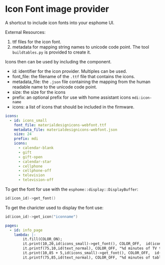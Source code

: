 # Icon Font image provider

A shortcut to include icon fonts into your esphome UI.

External Resources:

1. ttf files for the icon font.
2. metadata for mapping string names to unicode code point.  The tool `buildtables.py` is provided to create it.


Icons then can be used by including the component.

- id: identifier for the icon provider.  Multiples can be used.
- font_file: the filename of the `.ttf` file that contains the icons.
- metadata_file: the `.json` file containing the mapping from the human readable name to the unicode code point.
- size: the size for the icons
- prefix: an optional prefix for use with home assistant icons `mdi:icon-name`
- icons: a list of icons that should be included in the firmware.

```yaml
icons:
  - id: icons_small
    font_file: materialdesignicons-webfont.ttf
    metadata_file: materialdesignicons-webfont.json
    size: 24
    prefix: mdi
    icons:
      - calendar-blank
      - gift
      - gift-open
      - calendar-star
      - cellphone
      - cellphone-off
      - television
      - television-off
```

To get the font for use with the `esphome::display::DisplayBuffer`:

```cpp
id(icon_id)->get_font()
```
To get the charicter used to display the font use:
```cpp
id(icon_id)->get_icon("iconname")
```

```yaml
pages:
  - id: info_page
    lambda: |-
        it.fill(COLOR_ON);
        it.print(10,20,id(icons_small)->get_font(), COLOR_OFF,  id(icons_small)->get_icon(id(tv_time_icon).state));
        it.printf(75,10,id(text_normal), COLOR_OFF, "%d minutes of TV time", (int)id(tv_time).state);
        it.print(10,85 + 5,id(icons_small)->get_font(), COLOR_OFF,  id(icons_small)->get_icon(id(tablet_time_icon).state));
        it.printf(75,85,id(text_normal), COLOR_OFF, "%d minutes of tablet time", (int)id(tablet_time).state);
```
